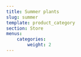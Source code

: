 ```yaml
---
title: Summer plants
slug: summer
template: product_category
section: Store
menus:
    categories:
        weight: 2
---
```

